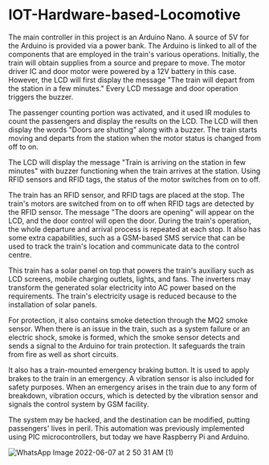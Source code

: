 # IOT-Hardware-based-Locomotive

The main controller in this project is an Arduino Nano. A source of 5V for the Arduino is provided via a power bank. The Arduino is linked to all of the components that are employed in the train's various operations. Initially, the train will obtain supplies from a source and prepare to move. The motor driver IC and door motor were powered by a 12V battery in this case. However, the LCD will first display the message "The train will depart from the station in a few minutes." Every LCD message and door operation triggers the buzzer.

The passenger counting portion was activated, and it used IR modules to count the passengers and display the results on the LCD. The LCD will then display the words "Doors are shutting" along with a buzzer. The train starts moving and departs from the station when the motor status is changed from off to on.

The LCD will display the message "Train is arriving on the station in few minutes" with buzzer functioning when the train arrives at the station. Using RFID sensors and RFID tags, the status of the motor switches from on to off.

The train has an RFID sensor, and RFID tags are placed at the stop. The train's motors are switched from on to off when RFID tags are detected by the RFID sensor. The message "The doors are opening" will appear on the LCD, and the door control will open the door. During the train's operation, the whole departure and arrival process is repeated at each stop. It also has some extra capabilities, such as a GSM-based SMS service that can be used to track the train's location and communicate data to the control centre.

This train has a solar panel on top that powers the train's auxiliary such as LCD screens, mobile charging outlets, lights, and fans. The inverters may transform the generated solar electricity into AC power based on the requirements. The train's electricity usage is reduced because to the installation of solar panels.

For protection, it also contains smoke detection through the MQ2 smoke sensor. When there is an issue in the train, such as a system failure or an electric shock, smoke is formed, which the smoke sensor detects and sends a signal to the Arduino for train protection. It safeguards the train from fire as well as short circuits.

It also has a train-mounted emergency braking button. It is used to apply brakes to the train in an emergency. A vibration sensor is also included for safety purposes. When an emergency arises in the train due to any form of breakdown, vibration occurs, which is detected by the vibration sensor and signals the control system by GSM facility.

The system may be hacked, and the destination can be modified, putting passengers' lives in peril. This automation was previously implemented using PIC microcontrollers, but today we have Raspberry Pi and Arduino.

![WhatsApp Image 2022-06-07 at 2 50 31 AM (1)](https://user-images.githubusercontent.com/77581464/172254524-f0c87660-be11-4182-b6b8-67f633ff4f80-small.jpeg)

